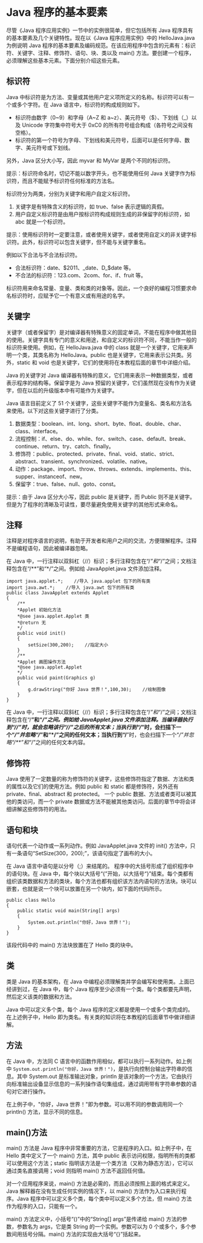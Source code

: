 # Java 程序的基本要素

尽管《Java 程序应用实例》一节中的实例很简单，但它包括所有 Java 程序具有的基本要素及几个关键特性。现在以《Java 程序应用实例》中的 HelloJava.java 为例说明 Java 程序的基本要素及编码规范。在该应用程序中包含的元素有：标识符、关键字、注释、修饰符、语句、块、类以及 main() 方法。要创建一个程序，必须理解这些基本元素。下面分别介绍这些元素。

## 标识符

Java 中标识符是为方法、变量或其他用户定义项所定义的名称。标识符可以有一个或多个字符。在 Java 语言中，标识符的构成规则如下。

*   标识符由数字（0~9）和字母（A~Z 和 a~z）、美元符号（$）、下划线（_）以及 Unicode 字符集中符号大于 0xC0 的所有符号组合构成（各符号之间没有空格）。
*   标识符的第一个符号为字母、下划线和美元符号，后面可以是任何字母、数字、美元符号或下划线。

另外，Java 区分大小写，因此 myvar 和 MyVar 是两个不同的标识符。

提示：标识符命名时，切记不能以数字开头，也不能使用任何 Java 关键字作为标识符，而且不能赋予标识符任何标准的方法名。

标识符分为两类，分别为关键字和用户自定义标识符。

1.  关键字是有特殊含义的标识符，如 true、false 表示逻辑的真假。
2.  用户自定义标识符是由用户按标识符构成规则生成的非保留字的标识符，如 abc 就是一个标识符。

提示：使用标识符时一定要注意，或者使用关键字，或者使用自定义的非关键字标识符。此外，标识符可以包含关键字，但不能与关键字重名。

例如以下合法与不合法标识符。

*   合法标识符：date、$2011、_date、D_$date 等。
*   不合法的标识符：123.com、2com、for、if、fruit 等。

标识符用来命名常量、变量、类和类的对象等。因此，一个良好的编程习惯要求命名标识符时，应赋予它一个有意义或有用途的名字。

## 关键字

关键字（或者保留字）是对编译器有特殊意义的固定单词，不能在程序中做其他目的使用。关键字具有专门的意义和用途，和自定义的标识符不同，不能当作一般的标识符来使用。例如，在 HelloJava.java 中的 class 就是一个关键字，它用来声明一个类，其类名称为 HelloJava。public 也是关键字，它用来表示公共类。另外，static 和 void 也是关键字，它们的使用将在本教程后面的章节中详细介绍。

Java 的关键字对 Java 编译器有特殊的意义，它们用来表示一种数据类型，或者表示程序的结构等。保留字是为 Java 预留的关键字，它们虽然现在没有作为关键字，但在以后的升级版本中有可能作为关键字。

Java 语言目前定义了 51 个关键字，这些关键字不能作为变量名、类名和方法名来使用。以下对这些关键字进行了分类。

1.  数据类型：boolean、int、long、short、byte、float、double、char、class、interface。
2.  流程控制：if、else、do、while、for、switch、case、default、break、continue、return、try、catch、finally。
3.  修饰符：public、protected、private、final、void、static、strict、abstract、transient、synchronized、volatile、native。
4.  动作：package、import、throw、throws、extends、implements、this、supper、instanceof、new。
5.  保留字：true、false、null、goto、const。

提示：由于 Java 区分大小写，因此 public 是关键字，而 Public 则不是关键字。但是为了程序的清晰及可读性，要尽量避免使用关键字的其他形式来命名。

## 注释

注释是对程序语言的说明，有助于开发者和用户之间的交流，方便理解程序。注释不是编程语句，因此被编译器忽略。

在 Java 中，一行注释以双斜杠（//）标识；多行注释包含在“/*”和“*/”之间；文档注释包含在“/**”和“*/”之间。例如给 JavaApplet.java 文件添加注释。

```
import java.applet.*;    //导入 java.applet 包下的所有类
import java.awt.*;    //导入 java.awt 包下的所有类
public class JavaApplet extends Applet
{
    /**
    *Applet 初始化方法
    *@see java.applet.Applet 类
    *@return 无
    */
    public void init()
    {
        setSize(300,200);    //指定大小
    }
    /**
    *Applet 画图操作方法
    *@see java.applet.Applet
    */
    public void paint(Graphics g)
    {
        g.drawString("你好 Java 世界！",100,30);    //绘制图像
    }
}
```

在 Java 中，一行注释以双斜杠（//）标识；多行注释包含在“/*”和“*/”之间；文档注释包含在“/**”和“*/”之间。例如给 JavaApplet.java 文件添加注释。当编译器执行到“//”时，就会忽略该行“//”之后的所有文本；当执行到“/*”时，会扫描下一个“*/”并忽略“/*”和“*/”之间的任何文本；当执行到“/**”时，也会扫描下一个“*/”并忽略“/**”和“*/”之间的任何文本内容。

## 修饰符

Java 使用了一定数量的称为修饰符的关键字，这些修饰符指定了数据、方法和类的属性以及它们的使用方法。例如 public 和 static 都是修饰符，另外还有 private、final、abstract 和 protected。 一个 public 数据、方法或者类可以被其他的类访问，而一个 private 数据或方法不能被其他类访问。后面的章节中将会详细讲解这些修饰符的用法。

## 语句和块

语句代表一个动作或一系列动作。例如 JavaApplet.java 文件的 init() 方法中，只有一条语句“SetSize(300，200);”，该语句指定了画布的大小。

在 Java 语言中语句是以分号（;）来结尾的。 程序中的大括号形成了组织程序中的语句块。在 Java 中，每个块以大括号“{”开始，以大括号“}”结束。每个类都有组织该类数据和方法的类块，每个方法也都有组织该方法内语句的方法块。块可以嵌套，也就是说一个块可以放置在另一个块内，如下面的代码所示。

```
public class Hello
{
    public static void main(String[] args)
    {
        System.out.println("你好，Java 世界！");
    }
}
```

该段代码中的 main() 方法块放置在了 Hello 类的块中。

## 类

类是 Java 的基本架构，在 Java 中编程必须理解类并学会编写和使用类。上面已经讲到过，在 Java 中，每个 Java 程序至少必须有一个类。每个类都要先声明，然后定义该类的数据和方法。

Java 中可以定义多个类，每个 Java 程序的定义都是使用一个或多个类完成的。在上述例子中，Hello 即为类名。有关类的知识将在本教程的后面章节中做详细讲解。

## 方法

在 Java 中，方法同 C 语言中的函数作用相似，都可以执行一系列动作。如上例中 `System.out.println("你好，Java 世界！")`，是执行向控制台输出字符串的信息。其中 System.out 是标准输出对象，println 是该对象的一个方法，它由执行向标准输出设备显示信息的一系列操作语句集组成，通过调用带有字符串参数的语句对它进行操作。

在上例子中，"你好，Java 世界！"即为参数。可以用不同的参数调用同一个 println() 方法，显示不同的信息。

## main()方法

main() 方法是 Java 程序中非常重要的方法，它是程序的入口。如上例子中，在 Hello 类中定义了一个 main() 方法，其中 public 表示访问权限，指明所有的类都可以使用这个方法；static 指明该方法是一个类方法（又称为静态方法），它可以通过类名直接调用；void 则指明 main() 方法不返回任何值。

对一个应用程序来说，main() 方法是必需的，而且必须按照上面的格式来定义。Java 解释器在没有生成任何实例的情况下，以 main() 方法作为入口来执行程序。Java 程序中可以定义多个类，每个类中可以定义多个方法，但 main() 方法作为程序的入口，只能有一个。

main() 方法定义中，小括号“()”中的“String[] args”是传递给 main() 方法的参数，参数名为 args，它是类 String 的一个实例。参数可以为 0 个或多个，多个参数间用括号分隔。main() 方法的实现由大括号“{}”括起来。